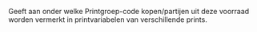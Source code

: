 Geeft aan onder welke Printgroep-code kopen/partijen uit deze voorraad worden vermerkt in printvariabelen van verschillende prints.